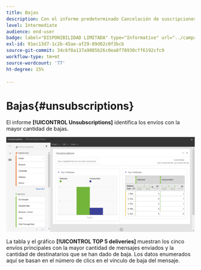 ```yaml
---
title: Bajas
description: Con el informe predeterminado Cancelación de suscripciones, obtenga información sobre cuántas veces los clientes cancelaron la suscripción a sus envíos.
level: Intermediate
audience: end-user
badge: label="DISPONIBILIDAD LIMITADA" type="Informative" url="../campaign-standard-migration-home.md" tooltip="Restringido a usuarios migrados por el Campaign Standard"
exl-id: 91ec13d7-1c2b-45ae-af29-89d02c0f3bcb
source-git-commit: 34c6f8a137a9085b26c0ea8f78930cff6192cfc9
workflow-type: tm+mt
source-wordcount: '77'
ht-degree: 15%

---
```


# Bajas{#unsubscriptions}

El informe **[!UICONTROL Unsubscriptions]** identifica los envíos con la mayor cantidad de bajas.

![](assets/delivery_reports_unsub.png)

La tabla y el gráfico **[!UICONTROL TOP 5 deliveries]** muestran los cinco envíos principales con la mayor cantidad de mensajes enviados y la cantidad de destinatarios que se han dado de baja. Los datos enumerados aquí se basan en el número de clics en el vínculo de baja del mensaje.
